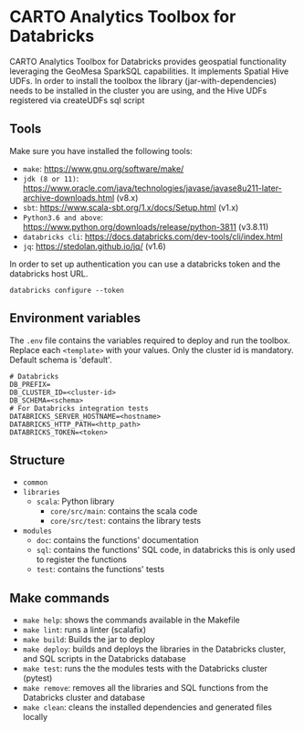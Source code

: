 # CARTO Analytics Toolbox for Databricks

CARTO Analytics Toolbox for Databricks provides geospatial functionality leveraging the GeoMesa SparkSQL capabilities. It implements Spatial Hive UDFs. In order to install the toolbox the library (jar-with-dependencies) needs to be installed in the cluster you are using, and the Hive UDFs registered via createUDFs sql script

## Tools

Make sure you have installed the following tools:

- `make`: https://www.gnu.org/software/make/
- `jdk (8 or 11)`: https://www.oracle.com/java/technologies/javase/javase8u211-later-archive-downloads.html (v8.x)
- `sbt`: https://www.scala-sbt.org/1.x/docs/Setup.html (v1.x)
- `Python3.6 and above`: https://www.python.org/downloads/release/python-3811 (v3.8.11)
- `databricks cli`: https://docs.databricks.com/dev-tools/cli/index.html
- `jq`: https://stedolan.github.io/jq/ (v1.6)

In order to set up authentication you can use a databricks token and the databricks host URL.

```
databricks configure --token
```

## Environment variables

The `.env` file contains the variables required to deploy and run the toolbox. Replace each `<template>` with your values. Only the cluster id is mandatory. Default schema is 'default'.

```
# Databricks
DB_PREFIX=
DB_CLUSTER_ID=<cluster-id>
DB_SCHEMA=<schema>
# For Databricks integration tests
DATABRICKS_SERVER_HOSTNAME=<hostname>
DATABRICKS_HTTP_PATH=<http_path>
DATABRICKS_TOKEN=<token>
```

## Structure

- `common`
- `libraries`
    - `scala`: Python library
        - `core/src/main`: contains the scala code
        - `core/src/test`: contains the library tests
- `modules`
    - `doc`: contains the functions' documentation
    - `sql`: contains the functions' SQL code, in databricks this is only used to register the functions
    - `test`: contains the functions' tests

## Make commands

- `make help`: shows the commands available in the Makefile
- `make lint`: runs a linter (scalafix)
- `make build`: Builds the jar to deploy
- `make deploy`: builds and deploys the libraries in the Databricks cluster, and SQL scripts in the Databricks database
- `make test`: runs the the modules tests with the Databricks cluster (pytest)
- `make remove`: removes all the libraries and SQL functions from the Databricks cluster and database
- `make clean`: cleans the installed dependencies and generated files locally
